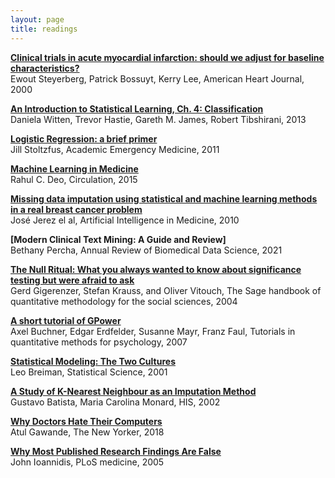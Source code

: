 ```yaml
---
layout: page
title: readings
---
```


**[Clinical trials in acute myocardial infarction: should we adjust for baseline characteristics?](https://www.sciencedirect.com/science/article/abs/pii/S0002870300900012?via%3Dihub)**   
Ewout Steyerberg, Patrick Bossuyt, Kerry Lee, American Heart Journal, 2000 

**[An Introduction to Statistical Learning, Ch. 4: Classification](https://www.springer.com/gp/book/9781461471370)**   
Daniela Witten, Trevor Hastie, Gareth M. James, Robert Tibshirani, 2013

**[Logistic Regression: a brief primer](https://onlinelibrary.wiley.com/doi/epdf/10.1111/j.1553-2712.2011.01185.x)**   
Jill Stoltzfus, Academic Emergency Medicine, 2011

**[Machine Learning in Medicine](https://www.ncbi.nlm.nih.gov/pmc/articles/PMC5831252/pdf/nihms729905.pdf)**   
Rahul C. Deo, Circulation, 2015

**[Missing data imputation using statistical and machine learning methods in a real breast cancer problem](https://www.sciencedirect.com/science/article/pii/S0933365710000679?via%3Dihub)**   
José Jerez el al, Artificial Intelligence in Medicine, 2010

**[Modern Clinical Text Mining: A Guide and Review]**  
Bethany Percha, Annual Review of Biomedical Data Science, 2021

**[The Null Ritual: What you always wanted to know about significance testing but were afraid to ask](https://pdfs.semanticscholar.org/b308/ab0e4a8b7fea898d5a11fb41496c6c2be057.pdf?_ga=2.184276774.1419783431.1610479015-824802640.1610479015)**  
Gerd Gigerenzer, Stefan Krauss, and Oliver Vitouch, The Sage handbook of quantitative methodology for the social sciences, 2004

**[A short tutorial of GPower](http://www.tqmp.org/Content/vol03-2/p051/p051.pdf)**   
Axel Buchner, Edgar Erdfelder, Susanne Mayr, Franz Faul, Tutorials in quantitative methods for psychology, 2007

**[Statistical Modeling: The Two Cultures](https://projecteuclid.org/download/pdf_1/euclid.ss/1009213726)**   
Leo Breiman, Statistical Science, 2001

**[A Study of K-Nearest Neighbour as an Imputation Method](https://sites.icmc.usp.br/gbatista/files/his2002.pdf)**  
Gustavo Batista, Maria Carolina Monard, HIS, 2002

**[Why Doctors Hate Their Computers](https://www.newyorker.com/magazine/2018/11/12/why-doctors-hate-their-computers)**   
Atul Gawande, The New Yorker, 2018

**[Why Most Published Research Findings Are False](https://journals.plos.org/plosmedicine/article?id=10.1371/journal.pmed.0020124)**   
John Ioannidis, PLoS medicine, 2005


